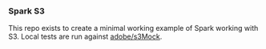 ### Spark S3

This repo exists to create a minimal working example of Spark working with S3. Local tests are run against [adobe/s3Mock](https://github.com/adobe/S3Mock).
